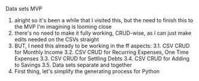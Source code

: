 Data sets MVP
1. alright so it's been a while that I visited this, but the need to finish this to the MVP I'm imagining is looming close
2. there's no need to make it fully working, CRUD-wise, as I can just make edits needed on the CSVs straight
3. BUT, I need this already to be working in the ff aspects:
  3.1. CSV CRUD for Monthly Income
  3.2. CSV CRUD for Recurring Expenses, One Time Expenses
  3.3. CSV CRUD for Settling Debts
  3.4. CSV CRUD for Adding to Savings
  3.5. Data sets separate and together
4. First thing, let's simplify the generating process for Python